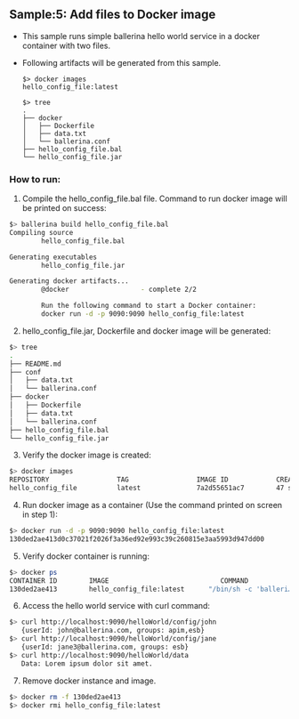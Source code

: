 ## Sample:5: Add files to Docker image

- This sample runs simple ballerina hello world service in a docker container with two files.

- Following artifacts will be generated from this sample.
    ``` 
    $> docker images
    hello_config_file:latest
    
    $> tree
    .
    ├── docker
    │   ├── Dockerfile
    │   ├── data.txt
    │   └── ballerina.conf
    ├── hello_config_file.bal
    └── hello_config_file.jar
    ```
### How to run:

1. Compile the  hello_config_file.bal file. Command to run docker image will be printed on success:
```bash
$> ballerina build hello_config_file.bal
Compiling source
        hello_config_file.bal

Generating executables
        hello_config_file.jar

Generating docker artifacts...
        @docker                  - complete 2/2 

        Run the following command to start a Docker container:
        docker run -d -p 9090:9090 hello_config_file:latest
```

2. hello_config_file.jar, Dockerfile and docker image will be generated: 
```bash
$> tree
.
├── README.md
├── conf
│   ├── data.txt
│   └── ballerina.conf
├── docker
│   ├── Dockerfile
│   ├── data.txt
│   └── ballerina.conf
├── hello_config_file.bal
└── hello_config_file.jar
```

3. Verify the docker image is created:
```bash
$> docker images
REPOSITORY                 TAG                 IMAGE ID            CREATED              SIZE
hello_config_file          latest              7a2d55651ac7        47 seconds ago      120MB

```

4. Run docker image as a container (Use the command printed on screen in step 1):
```bash
$> docker run -d -p 9090:9090 hello_config_file:latest
130ded2ae413d0c37021f2026f3a36ed92e993c39c260815e3aa5993d947dd00
```

5. Verify docker container is running:
```bash
$> docker ps
CONTAINER ID        IMAGE                            COMMAND                  CREATED                  STATUS              PORTS                    NAMES
130ded2ae413        hello_config_file:latest      "/bin/sh -c 'balleri…"   Less than a second ago   Up 3 seconds        0.0.0.0:9090->9090/tcp   thirsty_hopper
```

6. Access the hello world service with curl command:
```bash
$> curl http://localhost:9090/helloWorld/config/john
   {userId: john@ballerina.com, groups: apim,esb}
$> curl http://localhost:9090/helloWorld/config/jane
   {userId: jane3@ballerina.com, groups: esb}
$> curl http://localhost:9090/helloWorld/data
   Data: Lorem ipsum dolor sit amet.
```

7. Remove docker instance and image.
```bash
$> docker rm -f 130ded2ae413
$> docker rmi hello_config_file:latest
```